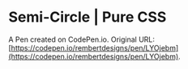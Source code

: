 # Semi-Circle | Pure CSS

A Pen created on CodePen.io. Original URL: [https://codepen.io/rembertdesigns/pen/LYOjebm](https://codepen.io/rembertdesigns/pen/LYOjebm).

